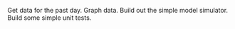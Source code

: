 

Get data for the past day.
Graph data.
Build out the simple model simulator.
Build some simple unit tests.
